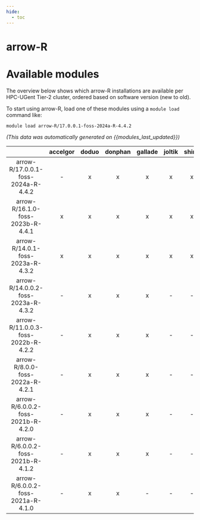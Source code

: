 ```yaml
---
hide:
  - toc
---
```


arrow-R
=======

# Available modules


The overview below shows which arrow-R installations are available per HPC-UGent Tier-2 cluster, ordered based on software version (new to old).

To start using arrow-R, load one of these modules using a `module load` command like:

```shell
module load arrow-R/17.0.0.1-foss-2024a-R-4.4.2
```

*(This data was automatically generated on {{modules_last_updated}})*  

| |accelgor|doduo|donphan|gallade|joltik|shinx|skitty|
| :---: | :---: | :---: | :---: | :---: | :---: | :---: | :---: |
|arrow-R/17.0.0.1-foss-2024a-R-4.4.2|-|x|x|x|x|x|x|
|arrow-R/16.1.0-foss-2023b-R-4.4.1|x|x|x|x|x|x|x|
|arrow-R/14.0.1-foss-2023a-R-4.3.2|x|x|x|x|x|x|x|
|arrow-R/14.0.0.2-foss-2023a-R-4.3.2|-|x|x|x|-|-|-|
|arrow-R/11.0.0.3-foss-2022b-R-4.2.2|-|x|x|x|-|-|-|
|arrow-R/8.0.0-foss-2022a-R-4.2.1|-|x|x|x|-|-|-|
|arrow-R/6.0.0.2-foss-2021b-R-4.2.0|-|x|x|x|-|-|-|
|arrow-R/6.0.0.2-foss-2021b-R-4.1.2|-|x|x|x|-|-|-|
|arrow-R/6.0.0.2-foss-2021a-R-4.1.0|-|x|x|-|-|-|-|
